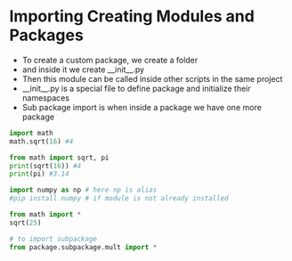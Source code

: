 # Importing Creating Modules and Packages

* To create a custom package, we create a folder
* and inside it we create \_\_init\_\_.py&#x20;
* Then this module can be called inside other scripts in the same project
* \_\_init\_\_.py is a special file to define package and initialize their namespaces
* Sub package import is when inside a package we have one more package

```python
import math
math.sqrt(16) #4

from math import sqrt, pi
print(sqrt(16)) #4
print(pi) #3.14

import numpy as np # here np is alias
#pip install numpy # if module is not already installed

from math import *
sqrt(25)

# to import subpackage
from package.subpackage.mult import *



```
